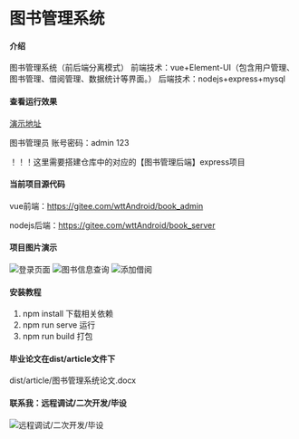 # 图书管理系统

#### 介绍

图书管理系统（前后端分离模式）
前端技术：vue+Element-UI（包含用户管理、图书管理、借阅管理、数据统计等界面。）
后端技术：nodejs+express+mysql

#### 查看运行效果

[演示地址](http://123.56.144.92:8882)

图书管理员 账号密码：admin 123

！！！这里需要搭建仓库中的对应的【图书管理后端】express项目

#### 当前项目源代码
vue前端：https://gitee.com/wttAndroid/book_admin

nodejs后端：https://gitee.com/wttAndroid/book_server


#### 项目图片演示

![登录页面](https://gitee.com/wttAndroid/book_admin/blob/master/src/assets/登录页面.png)
![图书信息查询](https://gitee.com/wttAndroid/book_admin/blob/master/src/assets/图书信息查询.png)
![添加借阅](https://gitee.com/wttAndroid/book_admin/blob/master/src/assets/添加借阅.png)

#### 安装教程

1. npm install 下载相关依赖
2. npm run serve 运行
3. npm run build 打包

####  毕业论文在dist/article文件下

dist/article/图书管理系统论文.docx

#### 联系我：远程调试/二次开发/毕设

![远程调试/二次开发/毕设](https://gitee.com/wttAndroid/online-learning-platform/raw/master/public/static/weixin.jpg)